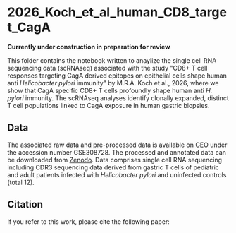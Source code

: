 # 2026_Koch_et_al_human_CD8_target_CagA
**Currently under construction in preparation for review**

This folder contains the notebook written to anaylize the single cell RNA sequencing data (scRNAseq) associated with the study "CD8+ T cell responses targeting CagA derived epitopes on epithelial cells shape human anti *Helicobacter pylori* immunity" by M.R.A. Koch et al., 2026, where we show that CagA specific CD8+ T cells profoundly shape human anti *H. pylori* immunity.
The scRNAseq analyses identify clonally expanded, distinct T cell populations linked to CagA exposure in human gastric biopsies.


## Data

The associated raw data and pre-processed data is available on [GEO](https://www.ncbi.nlm.nih.gov/geo/) under the accession number GSE308728. The processed and annotated data can be downloaded from [Zenodo](https://zenodo.org/uploads/17351178). Data comprises single cell RNA sequencing including CDR3 sequencing data derived from gastric T cells of pediatric and adult patients infected with *Helicobacter pylori* and uninfected controls (total 12). 


## Citation
If you refer to this work, please cite the following paper:

